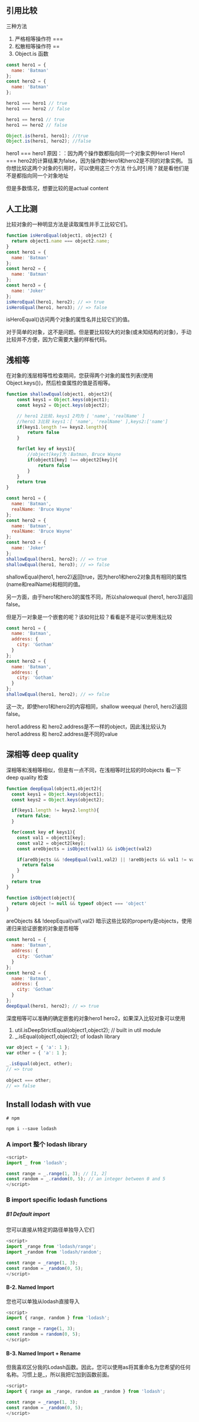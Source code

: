 ## 引用比较

三种方法
1. 严格相等操作符 ===
2. 松散相等操作符 ==
3. Object.is 函数


```js
const hero1 = {
  name: 'Batman'
};
const hero2 = {
  name: 'Batman'
};

hero1 === hero1 // true
hero1 === hero2 // false

hero1 == hero1 // true
hero1 == hero2 // false

Object.is(hero1, hero1); //true
Object.is(hero1, hero2); //false
```
hero1 === hero1 原因：：因为两个操作数都指向同一个对象实例Hero1
Hero1 === hero2的计算结果为false，因为操作数Hero1和hero2是不同的对象实例。
当你想比较这两个对象的引用时，可以使用这三个方法
什么时引用？就是看他们是不是都指向同一个对象地址

但是多数情况，想要比较的是actual content

## 人工比测
比较对象的一种明显方法是读取属性并手工比较它们。

```js
function isHeroEqual(object1, object2) {
  return object1.name === object2.name;
}
const hero1 = {
  name: 'Batman'
};
const hero2 = {
  name: 'Batman'
};
const hero3 = {
  name: 'Joker'
};
isHeroEqual(hero1, hero2); // => true
isHeroEqual(hero1, hero3); // => false
```

isHeroEqual()访问两个对象的属性名并比较它们的值。

对于简单的对象，这不是问题。但是要比较较大的对象(或未知结构的对象)，手动比较并不方便，因为它需要大量的样板代码。

## 浅相等

在对象的浅层相等性检查期间，您获得两个对象的属性列表(使用Object.keys())，然后检查属性的值是否相等。

```js
function shallowEqual(object1, object2){
    const keys1 = Object.keys(object1); 
    const keys2 = Object.keys(object2); 

    // hero1 2比较，keys1 2均为 [ 'name', 'realName' ]
    //hero1 3比较 keys1：[ 'name', 'realName' ],keys2:['name']
    if(keys1.length !== keys2.length){
        return false
    }

    for(let key of keys1){
        //object[key]为：Batman, Bruce Wayne
        if(object1[key] !== object2[key]){
            return false
        }
    }
    return true
}
```

```js
const hero1 = {
  name: 'Batman',
  realName: 'Bruce Wayne'
};
const hero2 = {
  name: 'Batman',
  realName: 'Bruce Wayne'
};
const hero3 = {
  name: 'Joker'
};
shallowEqual(hero1, hero2); // => true
shallowEqual(hero1, hero3); // => false
```

shallowEqual(hero1, hero2)返回true，因为hero1和hero2对象具有相同的属性(name和realName)和相同的值。

另一方面，由于hero1和hero3的属性不同，所以shalowequal (hero1, hero3)返回false。

但是万一对象是一个嵌套的呢？该如何比较？看看是不是可以使用浅比较
```js
const hero1 = {
  name: 'Batman',
  address: {
    city: 'Gotham'
  }
};
const hero2 = {
  name: 'Batman',
  address: {
    city: 'Gotham'
  }
};
shallowEqual(hero1, hero2); // => false
```

这一次，即使hero1和hero2的内容相同，shallow weequal (hero1, hero2)返回false。

hero1.address 和 hero2.address是不一样的object，因此浅比较认为hero1.address 和 hero2.address是不同的value

## 深相等 deep quality

深相等和浅相等相似，但是有一点不同，在浅相等时比较的时objects
看一下 deep quality 检查
```js
function deepEqual(object1,object2){
  const keys1 = Object.keys(object1);
  const keys2 = Object.keys(object2);

  if(keys1.length != keys2.length){
    return false; 
  }

  for(const key of keys1){
    const val1 = object1[key];
    const val2 = object2[key];
    const areObjects = isObject(val1) && isObject(val2)

    if(areObjects && !deepEqual(val1,val2) || !areObjects && val1 != val2){
      return false
    }
  }
  return true
}

function isObject(object){
  return object != null && typeof object === 'object'
}
```

areObjects && !deepEqual(val1,val2) 暗示这些比较的property是objects，使用递归来验证嵌套的对象是否相等

```js
const hero1 = {
  name: 'Batman',
  address: {
    city: 'Gotham'
  }
};
const hero2 = {
  name: 'Batman',
  address: {
    city: 'Gotham'
  }
};
deepEqual(hero1, hero2); // => true
```

深度相等可以准确的确定嵌套的对象hero1 hero2，如果深入比较对象可以使用
1. util.isDeepStrictEqual(object1,object2); // built in util module
2. _.isEqual(object1,object2); of lodash library

```js
var object = { 'a': 1 };
var other = { 'a': 1 };
 
_.isEqual(object, other);
// => true
 
object === other;
// => false
```

## Install lodash with vue

```
# npm

npm i --save lodash
```

### A import 整个 lodash library
```js
<script>
import _ from 'lodash';

const range = _.range(1, 3); // [1, 2]
const random = _.random(0, 5); // an integer between 0 and 5
</script>
```

### B import specific lodash functions

##### B1 Default import 
您可以直接从特定的路径单独导入它们
```js
<script>
import _range from 'lodash/range';
import _random from 'lodash/random';

const range = _range(1, 3);
const random = _random(0, 5);
</script>
```

#### B-2. Named Import
您也可以单独从lodash直接导入
```js
<script>
import { range, random } from 'lodash';

const range = range(1, 3);
const random = random(0, 5);
</script>

```

#### B-3. Named Import + Rename
但我喜欢区分我的Lodash函数。因此，您可以使用as将其重命名为您希望的任何名称。习惯上是_，所以我把它加到函数前面。
```js
<script>
import { range as _range, random as _random } from 'lodash';

const range = _range(1, 3);
const random = _random(0, 5);
</script>

```


   